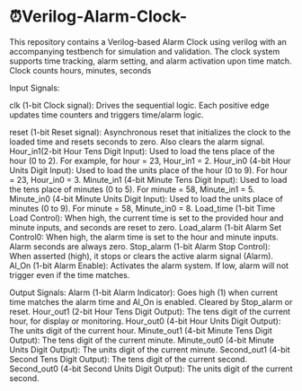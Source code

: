 # ⏰Verilog-Alarm-Clock-
This repository contains a Verilog-based Alarm Clock using verilog with an accompanying testbench for simulation and validation. The clock system supports time tracking, alarm setting, and alarm activation upon time match.
Clock counts hours, minutes, seconds

Input Signals:

clk (1-bit Clock signal): Drives the sequential logic. Each positive edge updates time counters and triggers time/alarm logic.

reset	(1-bit	Reset signal): Asynchronous reset that initializes the clock to the loaded time and resets seconds to zero. Also clears the alarm signal.
Hour_in1(2-bit	Hour Tens Digit Input): Used to load the tens place of the hour (0 to 2). For example, for hour = 23, Hour_in1 = 2.
Hour_in0 (4-bit	Hour Units Digit Input): Used to load the units place of the hour (0 to 9). For hour = 23, Hour_in0 = 3.
Minute_in1 (4-bit	Minute Tens Digit Input): Used to load the tens place of minutes (0 to 5). For minute = 58, Minute_in1 = 5.
Minute_in0	(4-bit	Minute Units Digit Input): Used to load the units place of minutes (0 to 9). For minute = 58, Minute_in0 = 8.
Load_time	(1-bit	Time Load Control): When high, the current time is set to the provided hour and minute inputs, and seconds are reset to zero.
Load_alarm	(1-bit	Alarm Set Control0: When high, the alarm time is set to the hour and minute inputs. Alarm seconds are always zero.
Stop_alarm	(1-bit	Alarm Stop Control): When asserted (high), it stops or clears the active alarm signal (Alarm).
Al_On	(1-bit	Alarm Enable): Activates the alarm system. If low, alarm will not trigger even if the time matches.

Output Signals:
Alarm	(1-bit	Alarm Indicator): Goes high (1) when current time matches the alarm time and Al_On is enabled. Cleared by Stop_alarm or reset.
Hour_out1	(2-bit	Hour Tens Digit Output): The tens digit of the current hour, for display or monitoring.
Hour_out0	(4-bit	Hour Units Digit Output): The units digit of the current hour.
Minute_out1	(4-bit	Minute Tens Digit Output): The tens digit of the current minute.
Minute_out0	(4-bit	Minute Units Digit Output): The units digit of the current minute.
Second_out1	(4-bit	Second Tens Digit Output): The tens digit of the current second.
Second_out0	(4-bit	Second Units Digit Output): The units digit of the current second.
